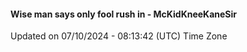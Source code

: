 #### Wise man says only fool rush in - McKidKneeKaneSir
Updated on 07/10/2024 - 08:13:42 (UTC) Time Zone
